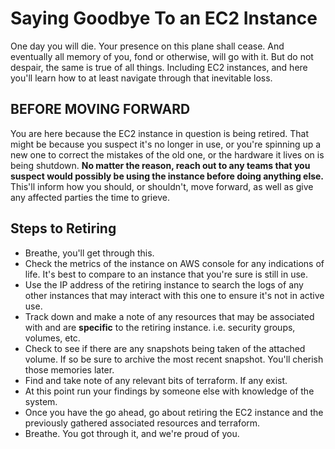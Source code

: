 # Saying Goodbye To an EC2 Instance

One day you will die. Your presence on this plane shall cease. And eventually all memory of you, fond or otherwise, will go with it. But do not despair, the same is true of all things. Including EC2 instances, and here you'll learn how to at least navigate through that inevitable loss.

## **BEFORE MOVING FORWARD**

You are here because the EC2 instance in question is being retired. That might be because you suspect it's no longer in use, or you're spinning up a new one to correct the mistakes of the old one, or the hardware it lives on is being shutdown. **No matter the reason, reach out to any teams that you suspect would possibly be using the instance before doing anything else.** This'll inform how you should, or shouldn't, move forward, as well as give any affected parties the time to grieve.

## Steps to Retiring

- Breathe, you'll get through this.
- Check the metrics of the instance on AWS console for any indications of life. It's best to compare to an instance that you're sure is still in use.
- Use the IP address of the retiring instance to search the logs of any other instances that may interact with this one to ensure it's not in active use.
- Track down and make a note of any resources that may be associated with and are **specific** to the retiring instance. i.e. security groups, volumes, etc.
- Check to see if there are any snapshots being taken of the attached volume. If so be sure to archive the most recent snapshot. You'll cherish those memories later.
- Find and take note of any relevant bits of terraform. If any exist.
- At this point run your findings by someone else with knowledge of the system.
- Once you have the go ahead, go about retiring the EC2 instance and the previously gathered associated resources and terraform.
- Breathe. You got through it, and we're proud of you.
